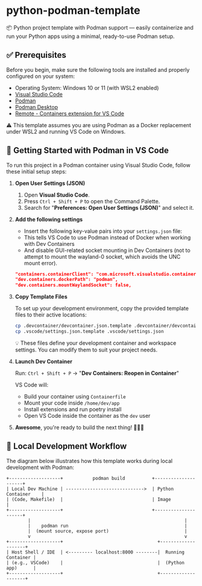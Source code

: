 # python-podman-template
📦 Python project template with Podman support — easily containerize and run your Python apps using a minimal, ready-to-use Podman setup.

## ✅ Prerequisites
Before you begin, make sure the following tools are installed and properly configured on your system:
- Operating System: Windows 10 or 11 (with WSL2 enabled)
- [Visual Studio Code](https://code.visualstudio.com/)
- [Podman](https://podman.io/)
- [Podman Desktop](https://podman.io/podman-desktop)
- [Remote - Containers extension for VS Code](https://marketplace.visualstudio.com/items?itemName=ms-vscode-remote.remote-containers)

⚠️ This template assumes you are using Podman as a Docker replacement under WSL2 and running VS Code on Windows.

## 🚀 Getting Started with Podman in VS Code
To run this project in a Podman container using Visual Studio Code, follow these initial setup steps:

1. **Open User Settings (JSON)**
    1. Open **Visual Studio Code**.
    1. Press `Ctrl + Shift + P` to open the Command Palette.
    1. Search for "**Preferences: Open User Settings (JSON)**" and select it.

1. **Add the following settings**
    - Insert the following key-value pairs into your `settings.json` file:
    - This tells VS Code to use Podman instead of Docker when working with Dev Containers 
    - And disable GUI-related socket mounting in Dev Containers (not to attempt to mount the wayland-0 socket, which avoids the UNC mount error).
    ```json
    "containers.containerClient": "com.microsoft.visualstudio.containers.podman",
    "dev.containers.dockerPath": "podman",
    "dev.containers.mountWaylandSocket": false,
    ``` 

1. **Copy Template Files**

    To set up your development environment, copy the provided template files to their active locations:
    ```bash
    cp .devcontainer/devcontainer.json.template .devcontainer/devcontainer.json
    cp .vscode/settings.json.template .vscode/settings.json
    ```
    💡 These files define your development container and workspace settings. You can modify them to suit your project needs.

1. **Launch Dev Container**
    
    Run: `Ctrl + Shift + P` → "**Dev Containers: Reopen in Container**"

    VS Code will:
    - Build your container using `Containerfile`
    - Mount your code inside `/home/dev/app`
    - Install extensions and run poetry install
    - Open VS Code inside the container as the `dev` user

1. **Awesome**, you're ready to build the next thing! 🎉🎉🎉

## 🔧 Local Development Workflow

The diagram below illustrates how this template works during local development with Podman:
```
+-------------------+           podman build          +---------------------+
| Local Dev Machine | ----------------------------->  | Python Container    |
| (Code, Makefile)  |                                 | Image               |
+-------------------+                                 +---------------------+
        |                                                         |
        |    podman run                                           |
        |  (mount source, expose port)                            |
        v                                                         v
+-------------------+                                   +--------------------+
| Host Shell / IDE  | <--------- localhost:8000 --------|  Running Container |
| (e.g., VSCode)    |                                   |  (Python app)      |
+-------------------+                                   +--------------------+

```